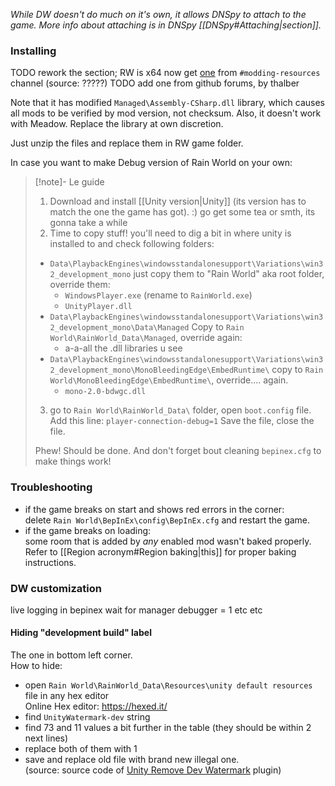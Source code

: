 *While DW doesn't do much on it's own, it allows DNSpy to attach to the game. More info about attaching is in DNSpy [[DNSpy#Attaching|section]].*
### Installing 
TODO rework the section; RW is x64 now
get [one](https://nqywadcmwusjqlrg.public.blob.vercel-storage.com/notes/files/coding/DebugWorld-rvrKbEeqowXM2GOMBub4GDKEjJfkuZ.zip) from `#modding-resources` channel (source: ?????)
TODO add one from github forums, by thalber

Note that it has modified `Managed\Assembly-CSharp.dll` library, which causes all mods to be verified by mod version, not checksum. Also, it doesn't work with Meadow. Replace the library at own discretion.

Just unzip the files and replace them in RW game folder.  

In case you want to make Debug version of Rain World on your own:
> [!note]- Le guide
> 1)  Download and install [[Unity version|Unity]] (its version has to match the one the game has got). :)
> go get some tea or smth, its gonna take a while
> 2)  Time to copy stuff!
you'll need to dig a bit in where unity is installed to and check following folders:
> - `Data\PlaybackEngines\windowsstandalonesupport\Variations\win32_development_mono`
> 	 just copy them to "Rain World" aka root folder, override them:
> 	- `WindowsPlayer.exe` (rename to `RainWorld.exe`)
> 	- `UnityPlayer.dll`
 > - `Data\PlaybackEngines\windowsstandalonesupport\Variations\win32_development_mono\Data\Managed`
 > 	Copy to `Rain World\RainWorld_Data\Managed`, override again:
> 	- a-a-all the .dll libraries u see 
  > - `Data\PlaybackEngines\windowsstandalonesupport\Variations\win32_development_mono\MonoBleedingEdge\EmbedRuntime\`
  > 	copy to `Rain World\MonoBleedingEdge\EmbedRuntime\`, override.... again.
> 	- `mono-2.0-bdwgc.dll`
> 
 >3) go to `Rain World\RainWorld_Data\` folder, open `boot.config` file. Add this line:
> `player-connection-debug=1`
> Save the file, close the file.
> 
> Phew! Should be done.
> And don't forget bout cleaning `bepinex.cfg` to make things work!

### Troubleshooting
- if the game breaks on start and shows red errors in the corner:  
	delete `Rain World\BepInEx\config\BepInEx.cfg` and restart the game.  
- if the game breaks on loading:  
	some room that is added by *any* enabled mod wasn't baked properly. Refer to [[Region acronym#Region baking|this]] for proper baking instructions.  


### DW customization
live logging in bepinex
wait for manager debugger = 1
etc etc

#### Hiding "development build" label
The one in bottom left corner.  
How to hide:  
- open `Rain World\RainWorld_Data\Resources\unity default resources` file in any hex editor  
Online Hex editor: https://hexed.it/
- find `UnityWatermark-dev` string
- find 73 and 11 values a bit further in the table (they should be within 2 next lines)
- replace both of them with 1
- save and replace old file with brand new illegal one.  
(source: source code of [Unity Remove Dev Watermark](https://github.com/kyubuns/UnityRemoveDevWatermark/blob/main/Assets/RemoveDevWatermark/Editor/BuildPostProcessor.cs) plugin)